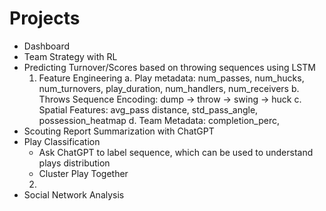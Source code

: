 # Projects

- Dashboard
- Team Strategy with RL
- Predicting Turnover/Scores based on throwing sequences using LSTM
	1. Feature Engineering
	    a. Play metadata: num_passes, num_hucks, num_turnovers, 
	       play_duration, num_handlers, num_receivers
	    b. Throws Sequence Encoding: dump -> throw -> swing -> huck
	    c. Spatial Features: avg_pass distance, std_pass_angle, possession_heatmap
	    d. Team Metadata: completion_perc, 
- Scouting Report Summarization with ChatGPT
- Play Classification
    * Ask ChatGPT to label sequence, which can be used to understand plays distribution
    * Cluster Play Together
	2. 
- Social Network Analysis


